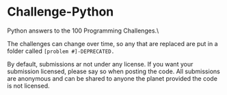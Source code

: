 Challenge-Python
================

Python answers to the 100 Programming Challenges.\

The challenges can change over time, so any that are replaced are put in a folder called ```[problem #]-DEPRECATED.```

By default, submissions ar not under any license.
If you want your submission licensed, please say so when posting the code.
All submissions are anonymous and can be shared to anyone the planet provided the code is not licensed.
